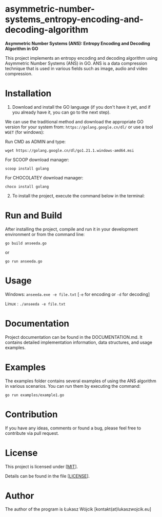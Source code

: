 # asymmetric-number-systems_entropy-encoding-and-decoding-algorithm
**Asymmetric Number Systems (ANS): Entropy Encoding and Decoding Algorithm in GO**

This project implements an entropy encoding and decoding algorithm using Asymmetric Number Systems (ANS) in GO. 
ANS is a data compression technique that is used in various fields such as image, audio and video compression.

# Installation

1. Download and install the GO language (if you don't have it yet, and if you already have it, you can go to the next step).

We can use the traditional method and download the appropriate GO version for your system from: `https://golang.google.cn/dl/`
or use a tool `WGET` (for windows):

Run CMD as ADMIN and type:

`wget https://golang.google.cn/dl/go1.21.1.windows-amd64.msi`

For SCOOP download manager:

`scoop install golang`

For CHOCOLATEY download manager:

`choco install golang`

2. To install the project, execute the command below in the terminal:

# Run and Build

After installing the project, compile and run it in your development environment or from the command line:

`go build anseeda.go`

or

`go run anseeda.go`

# Usage

Windows: `anseeda.exe -e file.txt` [`-e` for encoding or `-d` for decoding]

Linux  : `./anseeda -e file.txt` 

# Documentation

Project documentation can be found in the DOCUMENTATION.md. It contains detailed implementation information, data structures, and usage examples.

# Examples

The examples folder contains several examples of using the ANS algorithm in various scenarios. You can run them by executing the command:

`go run examples/example1.go`

# Contribution

If you have any ideas, comments or found a bug, please feel free to contribute via pull request.

# License

This project is licensed under [[MIT](https://opensource.org/license/mit/)].

Details can be found in the file [[LICENSE](https://github.com/lukaszwojcikdev/ogonki/blob/main/LICENSE)].

# Author

The author of the program is Łukasz Wójcik [kontakt(at)lukaszwojcik.eu]
